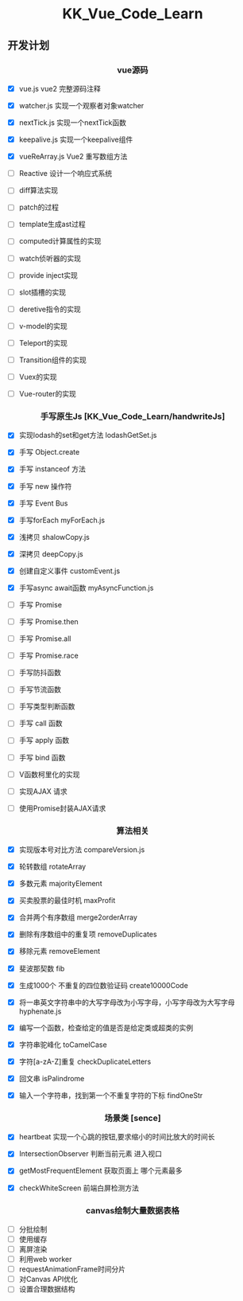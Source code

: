 <h1 align="center">KK_Vue_Code_Learn</h1>

## 开发计划

<h3 align="center">vue源码</h3>

- [x] vue.js vue2 完整源码注释
- [x] watcher.js  实现一个观察者对象watcher
- [x] nextTick.js 实现一个nextTick函数
- [x] keepalive.js 实现一个keepalive组件
- [x] vueReArray.js Vue2 重写数组方法
- [ ] Reactive 设计一个响应式系统
- [ ] diff算法实现
- [ ] patch的过程
- [ ] template生成ast过程
- [ ] computed计算属性的实现
- [ ] watch侦听器的实现
- [ ] provide inject实现
- [ ] slot插槽的实现
- [ ] deretive指令的实现
- [ ] v-model的实现  
- [ ] Teleport的实现
- [ ] Transition组件的实现
- [ ] Vuex的实现
- [ ] Vue-router的实现


<h3 align="center">手写原生Js [KK_Vue_Code_Learn/handwriteJs]</h3>

- [x] 实现lodash的set和get方法  lodashGetSet.js
- [x] 手写 Object.create
- [x] 手写 instanceof 方法
- [x] 手写 new 操作符
- [x] 手写 Event Bus 
- [x] 手写forEach myForEach.js
- [x] 浅拷贝  shalowCopy.js   
- [x] 深拷贝  deepCopy.js    
- [x] 创建自定义事件 customEvent.js  
- [x] 手写async await函数 myAsyncFunction.js  
- [ ] 手写 Promise
- [ ] 手写 Promise.then
- [ ] 手写 Promise.all
- [ ] 手写 Promise.race
- [ ] 手写防抖函数
- [ ] 手写节流函数
- [ ] 手写类型判断函数  
- [ ] 手写 call 函数
- [ ] 手写 apply 函数
- [ ] 手写 bind 函数
- [ ] V函数柯里化的实现
- [ ] 实现AJAX 请求
- [ ] 使用Promise封装AJAX请求


<h3 align="center">算法相关</h3>

- [x] 实现版本号对比方法  compareVersion.js
- [x] 轮转数组 rotateArray
- [x] 多数元素  majorityElement
- [x] 买卖股票的最佳时机 maxProfit
- [x] 合并两个有序数组 merge2orderArray
- [x] 删除有序数组中的重复项 removeDuplicates
- [x] 移除元素 removeElement
- [x] 斐波那契数 fib
- [x] 生成1000个 不重复的四位数验证码 create10000Code
- [x] 将一串英文字符串中的大写字母改为小写字母，小写字母改为大写字母 hyphenate.js
- [x] 编写一个函数，检查给定的值是否是给定类或超类的实例 
- [x] 字符串驼峰化  toCamelCase
- [x] 字符[a-zA-Z]重复  checkDuplicateLetters
- [x] 回文串 isPalindrome
- [x] 输入一个字符串，找到第一个不重复字符的下标 findOneStr


<h3 align="center">场景类 [sence]</h3>

- [x] heartbeat 实现一个心跳的按钮,要求缩小的时间比放大的时间长
- [x] IntersectionObserver 判断当前元素 进入视口
- [x] getMostFrequentElement 获取页面上 哪个元素最多
- [x] checkWhiteScreen 前端白屏检测方法


<h3 align="center">canvas绘制大量数据表格</h3>

- [ ] 分批绘制
- [ ] 使用缓存
- [ ] 离屏渲染
- [ ] 利用web worker
- [ ] requestAnimationFrame时间分片
- [ ] 对Canvas API优化
- [ ] 设置合理数据结构
